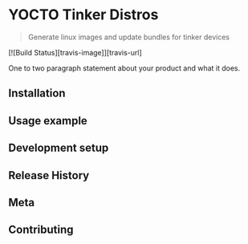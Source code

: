 # YOCTO Tinker Distros 
> Generate linux images and update bundles for tinker devices 

[![Build Status][travis-image]][travis-url]

One to two paragraph statement about your product and what it does.

## Installation

## Usage example

## Development setup

## Release History

## Meta

## Contributing


